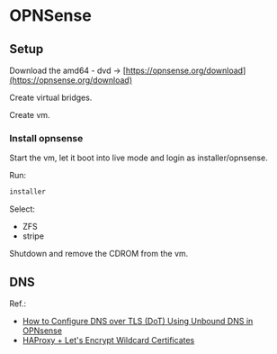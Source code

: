 # OPNSense
## Setup
Download the amd64 - dvd -> [https://opnsense.org/download](https://opnsense.org/download)

Create virtual bridges.

Create vm.

### Install opnsense
Start the vm, let it boot into live mode and login as installer/opnsense.

Run:
```sh
installer
```
Select:
* ZFS
* stripe

Shutdown and remove the CDROM from the vm.

## DNS
Ref.: 
* [How to Configure DNS over TLS (DoT) Using Unbound DNS in OPNsense](https://homenetworkguy.com/how-to/configure-dns-over-tls-unbound-opnsense/)
* [HAProxy + Let's Encrypt Wildcard Certificates](https://forum.opnsense.org/index.php?topic=23339.0)


